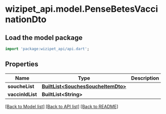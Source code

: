 # wizipet_api.model.PenseBetesVaccinationDto

## Load the model package
```dart
import 'package:wizipet_api/api.dart';
```

## Properties
Name | Type | Description | Notes
------------ | ------------- | ------------- | -------------
**soucheList** | [**BuiltList&lt;SouchesSoucheItemDto&gt;**](SouchesSoucheItemDto.md) |  | [optional] 
**vaccinIdList** | **BuiltList&lt;String&gt;** |  | [optional] 

[[Back to Model list]](../README.md#documentation-for-models) [[Back to API list]](../README.md#documentation-for-api-endpoints) [[Back to README]](../README.md)



